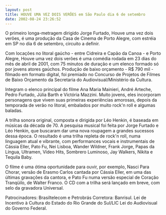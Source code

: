 ```yaml
---
layout: post
title: HOUVE UMA VEZ DOIS VERÕES em São Paulo dia 6 de setembro
date: 2002-08-24 23:26:52
---
```

O primeiro longa-metragem dirigido Jorge Furtado, Houve uma vez dois verões, é uma produção da Casa de Cinema de Porto Alegre, com estréia em SP no dia 6 de setembro, circuito a definir.

Com locações no litoral gaúcho - entre Cidreira e Capão da Canoa - e Porto Alegre, Houve uma vez dois verões é uma comédia rodada em 23 dias do mês de abril de 2001, com 75 minutos de duração e um elenco formado só por jovens atores gaúchos. Produção de baixo orçamento - R$ 790 mil - filmado em formato digital, foi premiado no Concurso de Projetos de Filmes de Baixo Orçamento da Secretaria do Audiovisual/Ministério da Cultura.

Integram o elenco principal do filme Ana Maria Mainieri, André Arteche, Pedro Furtado, Júlia Barth e Victória Mazzini. Muito jovens, eles incorporam personagens que vivem suas primeiras experiências amorosas, depois da temporada de verão no litoral, embalados por muito rock'n roll e algumas baladas.

A trilha sonora original, composta e dirigida por Léo Henkin, é baseada em músicas da década de 70. A pesquisa musical foi feita por Jorge Furtado e Léo Henkin, que buscaram dar uma nova roupagem a grandes sucessos dessa época. O resultado é uma trilha repleta de rock'n roll, numa linguagem atual e vibrante, com performances vocais e instrumentais de Cássia Eller, Pato Fu, Nei Lisboa, Wander Wildner, Frank Jorge, Papas da Língua, Ultramen, Vídeo Hits, Sombrero Luminoso, Jay Walkers, Nikita e Tequila Baby.

O filme é uma ótima oportunidade para ouvir, por exemplo, Nasci Para Chorar, versão de Erasmo Carlos cantada por Cássia Eller, em uma das últimas gravações da cantora, e Pato Fu numa versão especial de Coração Tranqüilo, de Walter Franco. O CD com a trilha será lançado em breve, com selo da gravadora Universal.

Patrocinadores: Brasiltelecom e Petrobrás Corretora: Banrisul. Lei de Incentivo à Cultura do Estado do Rio Grande do Sul/LIC Lei do Audiovisual do Governo Federal.